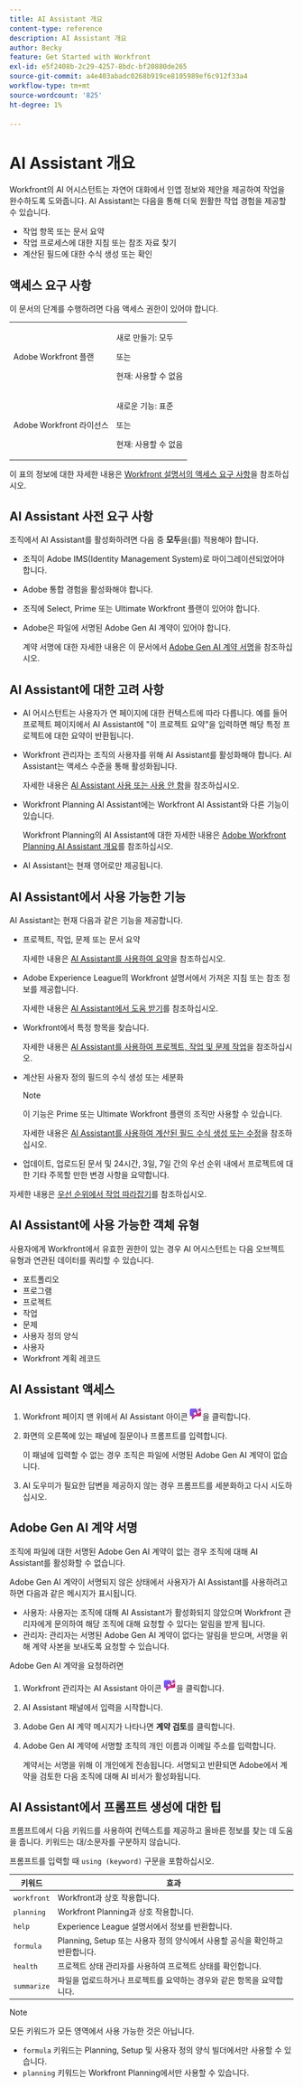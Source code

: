 ```yaml
---
title: AI Assistant 개요
content-type: reference
description: AI Assistant 개요
author: Becky
feature: Get Started with Workfront
exl-id: e5f2408b-2c29-4257-8bdc-bf20880de265
source-git-commit: a4e403abadc0268b919ce8105989ef6c912f33a4
workflow-type: tm+mt
source-wordcount: '825'
ht-degree: 1%

---
```


# AI Assistant 개요

Workfront의 AI 어시스턴트는 자연어 대화에서 인앱 정보와 제안을 제공하여 작업을 완수하도록 도와줍니다. AI Assistant는 다음을 통해 더욱 원활한 작업 경험을 제공할 수 있습니다.

* 작업 항목 또는 문서 요약
* 작업 프로세스에 대한 지침 또는 참조 자료 찾기
* 계산된 필드에 대한 수식 생성 또는 확인

## 액세스 요구 사항

이 문서의 단계를 수행하려면 다음 액세스 권한이 있어야 합니다.

<table style="table-layout:auto"> 
 <col> 
 <col> 
 <tbody> 
  <tr> 
   <td role="rowheader">Adobe Workfront 플랜</td> 
   <td><p>새로 만들기: 모두</p>
       <p>또는</p>
       <p>현재: 사용할 수 없음</p></td>
  </tr> 
  <tr> 
   <td role="rowheader">Adobe Workfront 라이선스</td> 
   <td><p>새로운 기능: 표준</p>
       <p>또는</p>
       <p>현재: 사용할 수 없음</p></td>
  </tr> 
 </tbody> 
</table>

이 표의 정보에 대한 자세한 내용은 [Workfront 설명서의 액세스 요구 사항](/help/quicksilver/administration-and-setup/add-users/access-levels-and-object-permissions/access-level-requirements-in-documentation.md)을 참조하십시오.

## AI Assistant 사전 요구 사항

조직에서 AI Assistant를 활성화하려면 다음 중 **모두**&#x200B;을(를) 적용해야 합니다.

* 조직이 Adobe IMS(Identity Management System)로 마이그레이션되었어야 합니다.
* Adobe 통합 경험을 활성화해야 합니다.
* 조직에 Select, Prime 또는 Ultimate Workfront 플랜이 있어야 합니다.
* Adobe은 파일에 서명된 Adobe Gen AI 계약이 있어야 합니다.

  계약 서명에 대한 자세한 내용은 이 문서에서 [Adobe Gen AI 계약 서명](/help/quicksilver/workfront-basics/ai-assistant/ai-assistant-overview.md#sign-the-adobe-gen-ai-agreement)을 참조하십시오.

## AI Assistant에 대한 고려 사항

* AI 어시스턴트는 사용자가 연 페이지에 대한 컨텍스트에 따라 다릅니다. 예를 들어 프로젝트 페이지에서 AI Assistant에 &quot;이 프로젝트 요약&quot;을 입력하면 해당 특정 프로젝트에 대한 요약이 반환됩니다.
* Workfront 관리자는 조직의 사용자를 위해 AI Assistant를 활성화해야 합니다. AI Assistant는 액세스 수준을 통해 활성화됩니다.

  자세한 내용은 [AI Assistant 사용 또는 사용 안 함](/help/quicksilver/workfront-basics/ai-assistant/enable-or-disable-assistant.md)을 참조하십시오.

* Workfront Planning AI Assistant에는 Workfront AI Assistant와 다른 기능이 있습니다.

  Workfront Planning의 AI Assistant에 대한 자세한 내용은 [Adobe Workfront Planning AI Assistant 개요](/help/quicksilver/planning/general/planning-ai-assistant-overview.md)를 참조하십시오.

* AI Assistant는 현재 영어로만 제공됩니다.


## AI Assistant에서 사용 가능한 기능

AI Assistant는 현재 다음과 같은 기능을 제공합니다.

* 프로젝트, 작업, 문제 또는 문서 요약

  자세한 내용은 [AI Assistant를 사용하여 요약](/help/quicksilver/workfront-basics/ai-assistant/summarize-this.md)을 참조하십시오.

* Adobe Experience League의 Workfront 설명서에서 가져온 지침 또는 참조 정보를 제공합니다.

  자세한 내용은 [AI Assistant에서 도움 받기](/help/quicksilver/workfront-basics/ai-assistant/use-ai-to-retrieve-instructions.md)를 참조하십시오.

* Workfront에서 특정 항목을 찾습니다.

  자세한 내용은 [AI Assistant를 사용하여 프로젝트, 작업 및 문제 작업](/help/quicksilver/workfront-basics/ai-assistant/work-with-pti-through-ai-assisant.md)을 참조하십시오.

* 계산된 사용자 정의 필드의 수식 생성 또는 세분화

  >[!NOTE]
  >
  >이 기능은 Prime 또는 Ultimate Workfront 플랜의 조직만 사용할 수 있습니다.

  자세한 내용은 [AI Assistant를 사용하여 계산된 필드 수식 생성 또는 수정](/help/quicksilver/workfront-basics/ai-assistant/use-ai-assistant-to-check-formulas.md)을 참조하십시오.

* 업데이트, 업로드된 문서 및 24시간, 3일, 7일 간의 우선 순위 내에서 프로젝트에 대한 기타 주목할 만한 변경 사항을 요약합니다.

자세한 내용은 [우선 순위에서 작업 따라잡기](/help/quicksilver/workfront-basics/priorities/catch-me-up.md)를 참조하십시오.


## AI Assistant에 사용 가능한 객체 유형

사용자에게 Workfront에서 유효한 권한이 있는 경우 AI 어시스턴트는 다음 오브젝트 유형과 연관된 데이터를 쿼리할 수 있습니다.

* 포트폴리오
* 프로그램
* 프로젝트
* 작업
* 문제
* 사용자 정의 양식
* 사용자
* Workfront 계획 레코드


## AI Assistant 액세스

1. Workfront 페이지 맨 위에서 AI Assistant 아이콘 ![AI Assistant 아이콘](/help/quicksilver/workfront-basics/ai-assistant/assets/ai-assistant-icon.png)을 클릭합니다.
1. 화면의 오른쪽에 있는 패널에 질문이나 프롬프트를 입력합니다.

   이 패널에 입력할 수 없는 경우 조직은 파일에 서명된 Adobe Gen AI 계약이 없습니다.

1. AI 도우미가 필요한 답변을 제공하지 않는 경우 프롬프트를 세분화하고 다시 시도하십시오.

## Adobe Gen AI 계약 서명

조직에 파일에 대한 서명된 Adobe Gen AI 계약이 없는 경우 조직에 대해 AI Assistant를 활성화할 수 없습니다.

Adobe Gen AI 계약이 서명되지 않은 상태에서 사용자가 AI Assistant를 사용하려고 하면 다음과 같은 메시지가 표시됩니다.

* 사용자: 사용자는 조직에 대해 AI Assistant가 활성화되지 않았으며 Workfront 관리자에게 문의하여 해당 조직에 대해 요청할 수 있다는 알림을 받게 됩니다.
* 관리자: 관리자는 서명된 Adobe Gen AI 계약이 없다는 알림을 받으며, 서명을 위해 계약 사본을 보내도록 요청할 수 있습니다.

Adobe Gen AI 계약을 요청하려면

1. Workfront 관리자는 AI Assistant 아이콘 ![AI Assistant 아이콘](/help/quicksilver/workfront-basics/ai-assistant/assets/ai-assistant-icon.png)을 클릭합니다.
1. AI Assistant 패널에서 입력을 시작합니다.
1. Adobe Gen AI 계약 메시지가 나타나면 **계약 검토**&#x200B;를 클릭합니다.
1. Adobe Gen AI 계약에 서명할 조직의 개인 이름과 이메일 주소를 입력합니다.

   계약서는 서명을 위해 이 개인에게 전송됩니다. 서명되고 반환되면 Adobe에서 계약을 검토한 다음 조직에 대해 AI 비서가 활성화됩니다.

## AI Assistant에서 프롬프트 생성에 대한 팁

프롬프트에서 다음 키워드를 사용하여 컨텍스트를 제공하고 올바른 정보를 찾는 데 도움을 줍니다. 키워드는 대/소문자를 구분하지 않습니다.

프롬프트를 입력할 때 `using (keyword)` 구문을 포함하십시오.

| 키워드 | 효과 |
|---|---|
| `workfront` | Workfront과 상호 작용합니다. |
| `planning ` | Workfront Planning과 상호 작용합니다. |
| `help` | Experience League 설명서에서 정보를 반환합니다. |
| `formula` | Planning, Setup 또는 사용자 정의 양식에서 사용할 공식을 확인하고 반환합니다. |
| `health` | 프로젝트 상태 관리자를 사용하여 프로젝트 상태를 확인합니다. |
| `summarize` | 파일을 업로드하거나 프로젝트를 요약하는 경우와 같은 항목을 요약합니다. |

>[!NOTE]
>
> 모든 키워드가 모든 영역에서 사용 가능한 것은 아닙니다.
>
>* `formula` 키워드는 Planning, Setup 및 사용자 정의 양식 빌더에서만 사용할 수 있습니다.
>* `planning` 키워드는 Workfront Planning에서만 사용할 수 있습니다.





